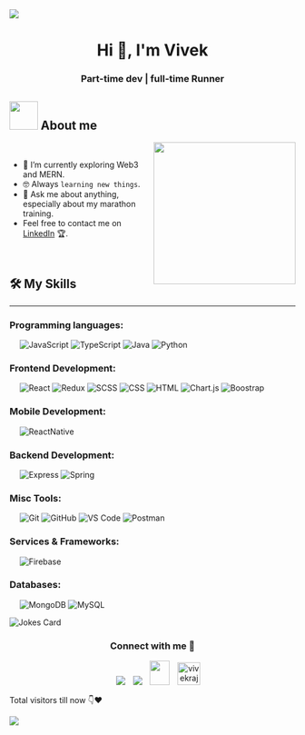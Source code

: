 
<!--horizontal divider(gradiant)-->
<img src="https://user-images.githubusercontent.com/73097560/115834477-dbab4500-a447-11eb-908a-139a6edaec5c.gif">

<!--h1 without bottom border-->
<div id="user-content-toc">
  <h1 align="center">Hi 👋, I'm Vivek</h1>
      <h3 align="center">Part-time dev | full-time Runner</h3>
</div>


<!--- snake 
<div align="center">
  <img  src="https://github.com/1999AZZAR/1999AZZAR/blob/readme/resources/img/grid-snake.svg"
       alt="snake" /></a>
</div>
-->

<!--h2 without bottom border
<div id="user-content-toc">
  <ul align="center">
    <summary><h2 style="display: inline-block">Confusion is part of Programming</h2></summary>
  </ul>
</div>
-->



## <picture><img src = "https://github.com/7oSkaaa/7oSkaaa/blob/main/Images/about_me.gif?raw=true" width = 50px></picture> About me

<picture> <img align="right" src="https://github.com/7oSkaaa/7oSkaaa/blob/main/Images/Right_Side.gif?raw=true" width = 250px></picture>

<br>


- 🌱 I’m currently exploring Web3 and MERN.
- :nerd_face: Always `learning new things`.
- 💬 Ask me about anything, especially about my marathon training.
- Feel free to contact me on [LinkedIn](https://www.linkedin.com/in/vr384/) 🏆.
<br>



  ## 🛠️ My Skills
-------------------
### Programming languages:
&emsp;
![JavaScript](https://img.shields.io/badge/-JavaScript-000?&logo=JavaScript)
![TypeScript](https://img.shields.io/badge/-TypeScript-000?&logo=TypeScript&logoColor=007ACC)
![Java](https://img.shields.io/badge/-Java-000?logo=openjdk)
![Python](https://img.shields.io/badge/-Python-000?logo=python)


### Frontend Development:
&emsp;
![React](https://img.shields.io/badge/-React-000?logo=React)
![Redux](https://img.shields.io/badge/-Redux-000?logo=Redux)
![SCSS](https://img.shields.io/badge/-SCSS-000?logo=Sass)
![CSS](https://img.shields.io/badge/-CSS-000?logo=CSS3)
![HTML](https://img.shields.io/badge/-HTML-000?logo=HTML5)
![Chart.js](https://img.shields.io/badge/-Chart.js-000?logo=Chart.js)
![Boostrap](https://img.shields.io/badge/-Bootstrap-000?logo=bootstrap)


### Mobile Development:
&emsp;
![ReactNative](https://img.shields.io/badge/-React_Native-000?logo=React)



### Backend Development:
&emsp;
![Express](https://img.shields.io/badge/-Express-000?logo=Express)
![Spring](https://img.shields.io/badge/-Spring-000?logo=spring)


### Misc Tools:
&emsp;
![Git](https://img.shields.io/badge/-Git-000?logo=Git)
![GitHub](https://img.shields.io/badge/-GitHub-000?logo=GitHub)
![VS Code](https://img.shields.io/badge/-VS%20Code-000?logo=Visual-Studio-Code)
![Postman](https://img.shields.io/badge/-Postman-000?logo=Postman)

### Services & Frameworks: 
&emsp;
![Firebase](https://img.shields.io/badge/-Firebase-000?logo=Firebase)

### Databases:
&emsp;
![MongoDB](https://img.shields.io/badge/-MongoDB-000?logo=MongoDB)
![MySQL](https://img.shields.io/badge/-MySQL-000?logo=mysql)



<p>
<!-- 	<a href="https://github.com/piyushsuthar/github-readme-quotes"> <img alt = "Quote" src="https://quotes-github-readme.vercel.app/api?type=horizontal&theme=tokyonight&animation=grow_out_in&quoteCategory=programming"> -->
		<!-- HTML -->
<img src="https://readme-jokes.vercel.app/api?theme=gotham&hideBorder&bgColor=#1A1B27" alt="Jokes Card" />
</p>

<h3 align="center" >Connect with me 🤝 </h3>

<p >

 <div align="center"  class="icons-social" style="margin-left: 10px;">
        <a   target="_blank" href="https://www.linkedin.com/in/vr384/">
			<img src="https://img.icons8.com/doodle/40/000000/linkedin--v2.png" style="margin-left: 10px;" ></a>
        <a style="margin-left: 10px;" target="_blank" href="https://github.com/Tiwariji-07">
		<img src="https://img.icons8.com/doodle/40/000000/github--v1.png"></a>
           <a style="margin-left: 10px;" target="_blank" href="mailto:viveeraj384@gmail.com">
		<img src="https://img.icons8.com/doodle/2x/gmail-new.png" style=" width:35px; height:43px;"></a>
	 <a href="https://twitter.com/vivekraj440551" target="blank" style="margin-left: 10px;"><img  src="https://img.icons8.com/?size=100&id=6BmXkftCQhH8&format=png&color=000000" alt="vivekraj440551" height="40px" width="40px" /></a>
      </div>

</p>


<p>Total visitors till now 👇❤️</p>
<img src="https://profile-counter.glitch.me/Tiwariji-07/count.svg"/>

